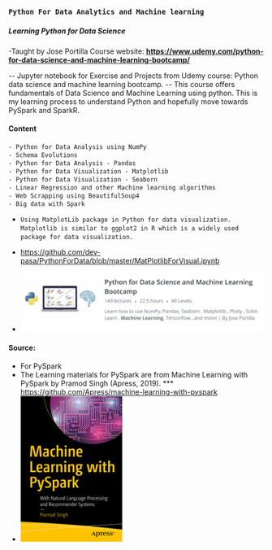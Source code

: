 ### `Python For Data Analytics and Machine learning`


##### Learning Python for Data Science
-Taught by Jose Portilla Course website: **https://www.udemy.com/python-for-data-science-and-machine-learning-bootcamp/**

-- Jupyter notebook for Exercise and Projects from Udemy course: Python data science and machine learning bootcamp.
-- This course offers fundamentals of Data Science and Machine Learning using python. This is my learning process to understand Python and hopefully move towards PySpark and SparkR.

#### Content

    - Python for Data Analysis using NumPy 
    - Schema Evolutions
    - Python for Data Analysis - Pandas
    - Python for Data Visualization - Matplotlib
    - Python for Data Visualization - Seaborn
    - Linear Regression and other Machine learning algorithms
    - Web Scrapping using BeautifulSoup4
    - Big data with Spark

- `Using MatplotLib package in Python for data visualization. Matplotlib is similar to ggplot2 in R which is a widely used package for data visualization. `

- https://github.com/dev-pasa/PythonForData/blob/master/MatPlotlibForVisual.ipynb

- [comment]: #Course
![Cover image](Course.jpg)

#### Source: 
- For PySpark 
- The Learning materials for PySpark are from Machine Learning with PySpark by Pramod Singh (Apress, 2019).
*** https://github.com/Apress/machine-learning-with-pyspark
- [comment]: #cover
![Cover image](PySparkBook.jpg)
